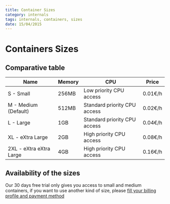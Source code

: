 ```yaml
---
title: Container Sizes
category: internals
tags: internals, containers, sizes
date: 15/04/2015
---
```


# Containers Sizes

## Comparative table

<table class="table">
	<thead>
	<tr>
		<th>Name</th>
		<th>Memory</th>
		<th>CPU</th>
		<th>Price</th>
	</tr>
	</thead>
	<tbody>
	<tr>
		<td>S - Small</td>
		<td>256MB</td>
		<td>Low priority CPU access</td>
		<td>0.01€/h</td>
	</tr>
	<tr>
		<td>M - Medium (Default)</td>
		<td>512MB</td>
		<td>Standard priority CPU access</td>
		<td>0.02€/h</td>
	</tr>
	<tr>
		<td>L - Large</td>
		<td>1GB</td>
		<td>Standard priority CPU access</td>
		<td>0.04€/h</td>
	</tr>
	<tr>
		<td>XL - eXtra Large</td>
		<td>2GB</td>
		<td>High priority CPU access</td>
		<td>0.08€/h</td>
	</tr>
	<tr>
		<td>2XL - eXtra eXtra Large</td>
		<td>4GB</td>
		<td>High priority CPU access</td>
		<td>0.16€/h</td>
	</tr>
	</tbody>
</table>

## Availability of the sizes

Our 30 days free trial only gives you access to small and medium containers, if you want
to use another kind of size, please [fill your billing profile and payment
method](https://my.scalingo.com/apps/billing)

